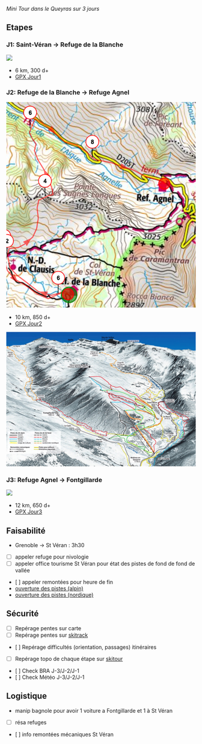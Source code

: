 
_Mini Tour dans le Queyras sur 3 jours_

## Etapes

### J1: Saint-Véran -> Refuge de la Blanche

<img src="j1.png"/>

- 6 km, 300 d+
- [GPX Jour1](j1.gpx)

<div>
<script type="text/javascript" src="https://www.openrunner.com/orservice/inorser-script.php?key=mykey&amp;ser=S09&amp;id=7150797&amp;w=800&amp;h=800&amp;hp=128&amp;k=1&amp;m=0&amp;pa=1&amp;c=0&amp;ts=1490125134"></script>
</div>

### J2: Refuge de la Blanche -> Refuge Agnel

<img src="j2.png"/>

- 10 km, 850 d+
- [GPX Jour2](j2.gpx)

<div>
<script type="text/javascript" src="https://www.openrunner.com/orservice/inorser-script.php?key=mykey&amp;ser=S09&amp;id=7150831&amp;w=800&amp;h=800&amp;hp=128&amp;k=1&amp;m=0&amp;pa=1&amp;c=0&amp;ts=1490125134"></script>
</div>

<img src="plan-station.jpg"/>

### J3: Refuge Agnel -> Fontgillarde

<img src="j3.png"/>

- 12 km, 650 d+
- [GPX Jour3](j3.gpx)

<div>
<script type="text/javascript" src="https://www.openrunner.com/orservice/inorser-script.php?key=mykey&amp;ser=S09&amp;id=7150837&amp;w=800&amp;h=800&amp;hp=128&amp;k=1&amp;m=0&amp;pa=1&amp;c=0&amp;ts=1490125134"></script>
</div>


## Faisabilité

- Grenoble -> St Véran : 3h30
- [ ] appeler refuge pour nivologie
- [ ] appeler office tourisme St Véran pour état des pistes de fond de fond de vallée
- [ ] appeler remontées pour heure de fin
- [ouverture des pistes (alpin)](https://www.queyras-montagne.com/ouverture-pistes-ski-alpin.html#S1)
- [ouverture des pistes (nordique)](https://www.queyras-montagne.com/ouverture-pistes-ski-nordique.html)

## Sécurité

- [ ] Repérage pentes sur carte 
- [ ] Repérage pentes sur [skitrack](http://www.skitrack.fr/)
- [ ] Repérage difficultés (orientation, passages) itinéraires
- [ ] Repérage topo de chaque étape sur [skitour](http://www.skitour.fr/)
- [ ] Check BRA J-3/J-2/J-1
- [ ] Check Météo J-3/J-2/J-1

## Logistique

- manip bagnole pour avoir 1 voiture a Fontgillarde et 1 à St Véran
- [ ] résa refuges
- [ ] info remontées mécaniques St Véran
